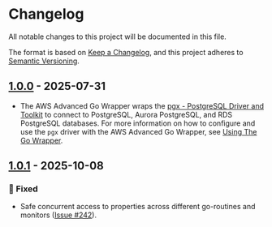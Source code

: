 # Changelog

All notable changes to this project will be documented in this file.

The format is based on [Keep a Changelog](https://keepachangelog.com/en/1.0.0/), and this project adheres to [Semantic Versioning](https://semver.org/#semantic-versioning-200).

## [1.0.0] - 2025-07-31
* The AWS Advanced Go Wrapper wraps the [pgx - PostgreSQL Driver and Toolkit](https://github.com/jackc/pgx) to connect to PostgreSQL, Aurora PostgreSQL, and RDS PostgreSQL databases. For more information on how to configure and use the `pgx` driver with the AWS Advanced Go Wrapper, see [Using The Go Wrapper](../docs/user-guide/UsingTheGoWrapper.md).  

## [1.0.1] - 2025-10-08
### :bug: Fixed
* Safe concurrent access to properties across different go-routines and monitors ([Issue #242](https://github.com/aws/aws-advanced-go-wrapper/issues/242)).

[1.0.0]: https://github.com/awslabs/aws-advanced-go-wrapper/releases/tag/pgx-driver/1.0.0
[1.0.1]: https://github.com/awslabs/aws-advanced-go-wrapper/releases/tag/pgx-driver/1.0.1